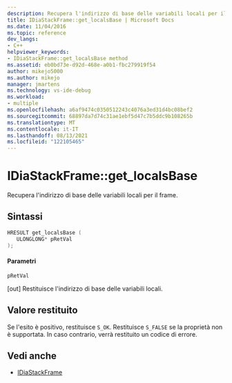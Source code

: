 ```yaml
---
description: Recupera l'indirizzo di base delle variabili locali per il frame.
title: IDiaStackFrame::get_localsBase | Microsoft Docs
ms.date: 11/04/2016
ms.topic: reference
dev_langs:
- C++
helpviewer_keywords:
- IDiaStackFrame::get_localsBase method
ms.assetid: eb0bd73e-d92d-468e-a0b1-fbc279919f54
author: mikejo5000
ms.author: mikejo
manager: jmartens
ms.technology: vs-ide-debug
ms.workload:
- multiple
ms.openlocfilehash: a6af9474c0350512243c4076a3ed31d4bc08bef2
ms.sourcegitcommit: 68897da7d74c31ae1ebf5d47c7b5ddc9b108265b
ms.translationtype: MT
ms.contentlocale: it-IT
ms.lasthandoff: 08/13/2021
ms.locfileid: "122105465"
---
```

# <a name="idiastackframeget_localsbase"></a>IDiaStackFrame::get_localsBase
Recupera l'indirizzo di base delle variabili locali per il frame.

## <a name="syntax"></a>Sintassi

```C++
HRESULT get_localsBase ( 
   ULONGLONG* pRetVal
);
```

#### <a name="parameters"></a>Parametri
 `pRetVal`

[out] Restituisce l'indirizzo di base delle variabili locali.

## <a name="return-value"></a>Valore restituito
 Se l'esito è positivo, restituisce `S_OK`. Restituisce `S_FALSE` se la proprietà non è supportata. In caso contrario, verrà restituito un codice di errore.

## <a name="see-also"></a>Vedi anche
- [IDiaStackFrame](../../debugger/debug-interface-access/idiastackframe.md)
